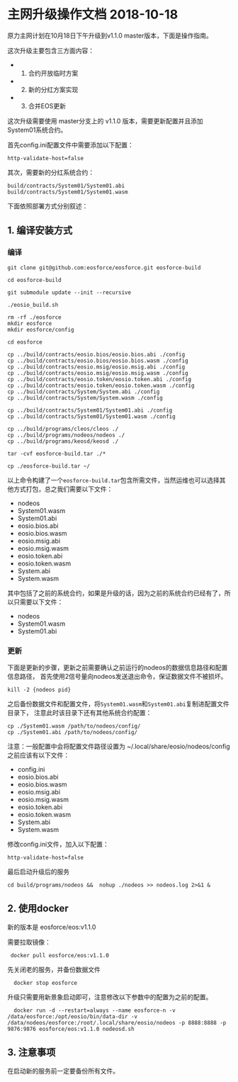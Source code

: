 # 主网升级操作文档 2018-10-18

原力主网计划在10月18日下午升级到v1.1.0 master版本，下面是操作指南。

这次升级主要包含三方面内容：

- 1. 合约开放临时方案
- 2. 新的分红方案实现
- 3. 合并EOS更新

这次升级需要使用 master分支上的 v1.1.0 版本，需要更新配置并且添加System01系统合约。

首先config.ini配置文件中需要添加以下配置：

```
http-validate-host=false
```

其次，需要新的分红系统合约：

```
build/contracts/System01/System01.abi
build/contracts/System01/System01.wasm
```

下面依照部署方式分别叙述：

## 1. 编译安装方式

### 编译

```
git clone git@github.com:eosforce/eosforce.git eosforce-build

cd eosforce-build

git submodule update --init --recursive

./eosio_build.sh

rm -rf ./eosforce
mkdir eosforce
mkdir eosforce/config

cd eosforce

cp ../build/contracts/eosio.bios/eosio.bios.abi ./config 
cp ../build/contracts/eosio.bios/eosio.bios.wasm ./config
cp ../build/contracts/eosio.msig/eosio.msig.abi ./config 
cp ../build/contracts/eosio.msig/eosio.msig.wasm ./config
cp ../build/contracts/eosio.token/eosio.token.abi ./config
cp ../build/contracts/eosio.token/eosio.token.wasm ./config
cp ../build/contracts/System/System.abi ./config 
cp ../build/contracts/System/System.wasm ./config

cp ../build/contracts/System01/System01.abi ./config 
cp ../build/contracts/System01/System01.wasm ./config

cp ../build/programs/cleos/cleos ./
cp ../build/programs/nodeos/nodeos ./ 
cp ../build/programs/keosd/keosd ./ 

tar -cvf eosforce-build.tar ./*

cp ./eosforce-build.tar ~/
```

以上命令构建了一个`eosforce-build.tar`包含所需文件，当然运维也可以选择其他方式打包，总之我们需要以下文件：

- nodeos 
- System01.wasm
- System01.abi
- eosio.bios.abi
- eosio.bios.wasm
- eosio.msig.abi
- eosio.msig.wasm
- eosio.token.abi
- eosio.token.wasm
- System.abi
- System.wasm

其中包括了之前的系统合约，如果是升级的话，因为之前的系统合约已经有了，所以只需要以下文件：

- nodeos 
- System01.wasm
- System01.abi

### 更新

下面是更新的步骤，更新之前需要确认之前运行的nodeos的数据信息路径和配置信息路径，
首先使用2信号量向nodeos发送退出命令，保证数据文件不被损坏。

```
kill -2 {nodeos pid}
```

之后备份数据文件和配置文件，将`System01.wasm`和`System01.abi`复制进配置文件目录下，
注意此时该目录下还有其他系统合约配置：

```
cp ./System01.wasm /path/to/nodeos/config/
cp ./System01.abi /path/to/nodeos/config/
```

注意：一般配置中会将配置文件路径设置为 ~/.local/share/eosio/nodeos/config
之前应该有以下文件：

- config.ini
- eosio.bios.abi
- eosio.bios.wasm
- eosio.msig.abi
- eosio.msig.wasm
- eosio.token.abi
- eosio.token.wasm
- System.abi
- System.wasm

修改config.ini文件，加入以下配置：

```
http-validate-host=false
```

最后启动升级后的服务

```
cd build/programs/nodeos &&  nohup ./nodeos >> nodeos.log 2>&1 &
```


## 2. 使用docker

新的版本是 eosforce/eos:v1.1.0

需要拉取镜像：

```
 docker pull eosforce/eos:v1.1.0
```

先关闭老的服务，并备份数据文件

```
  docker stop eosforce
```

升级只需要用新景象启动即可，注意修改以下参数中的配置为之前的配置。

```
  docker run -d --restart=always --name eosforce-n -v /data/eosforce:/opt/eosio/bin/data-dir -v /data/nodeos/eosforce:/root/.local/share/eosio/nodeos -p 8888:8888 -p 9876:9876 eosforce/eos:v1.1.0 nodeosd.sh
```


## 3. 注意事项

在启动新的服务前一定要备份所有文件。